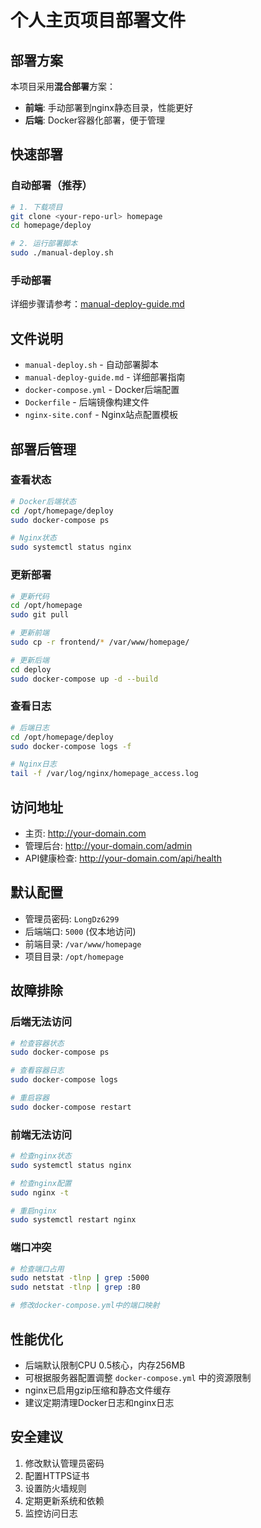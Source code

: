 # 个人主页项目部署文件

## 部署方案

本项目采用**混合部署**方案：
- **前端**: 手动部署到nginx静态目录，性能更好
- **后端**: Docker容器化部署，便于管理

## 快速部署

### 自动部署（推荐）

```bash
# 1. 下载项目
git clone <your-repo-url> homepage
cd homepage/deploy

# 2. 运行部署脚本
sudo ./manual-deploy.sh
```

### 手动部署

详细步骤请参考：[manual-deploy-guide.md](./manual-deploy-guide.md)

## 文件说明

- `manual-deploy.sh` - 自动部署脚本
- `manual-deploy-guide.md` - 详细部署指南
- `docker-compose.yml` - Docker后端配置
- `Dockerfile` - 后端镜像构建文件
- `nginx-site.conf` - Nginx站点配置模板

## 部署后管理

### 查看状态
```bash
# Docker后端状态
cd /opt/homepage/deploy
sudo docker-compose ps

# Nginx状态
sudo systemctl status nginx
```

### 更新部署
```bash
# 更新代码
cd /opt/homepage
sudo git pull

# 更新前端
sudo cp -r frontend/* /var/www/homepage/

# 更新后端
cd deploy
sudo docker-compose up -d --build
```

### 查看日志
```bash
# 后端日志
cd /opt/homepage/deploy
sudo docker-compose logs -f

# Nginx日志
tail -f /var/log/nginx/homepage_access.log
```

## 访问地址

- 主页: http://your-domain.com
- 管理后台: http://your-domain.com/admin
- API健康检查: http://your-domain.com/api/health

## 默认配置

- 管理员密码: `LongDz6299`
- 后端端口: `5000` (仅本地访问)
- 前端目录: `/var/www/homepage`
- 项目目录: `/opt/homepage`

## 故障排除

### 后端无法访问
```bash
# 检查容器状态
sudo docker-compose ps

# 查看容器日志
sudo docker-compose logs

# 重启容器
sudo docker-compose restart
```

### 前端无法访问
```bash
# 检查nginx状态
sudo systemctl status nginx

# 检查nginx配置
sudo nginx -t

# 重启nginx
sudo systemctl restart nginx
```

### 端口冲突
```bash
# 检查端口占用
sudo netstat -tlnp | grep :5000
sudo netstat -tlnp | grep :80

# 修改docker-compose.yml中的端口映射
```

## 性能优化

- 后端默认限制CPU 0.5核心，内存256MB
- 可根据服务器配置调整 `docker-compose.yml` 中的资源限制
- nginx已启用gzip压缩和静态文件缓存
- 建议定期清理Docker日志和nginx日志

## 安全建议

1. 修改默认管理员密码
2. 配置HTTPS证书
3. 设置防火墙规则
4. 定期更新系统和依赖
5. 监控访问日志
